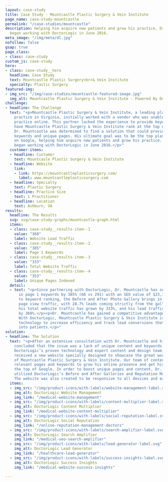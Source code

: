 ```yaml
---
layout: case-study
title: Case Study - Mountcastle Plastic Surgery & Vein Institute
page_name: case-study-mountcastle
permalink: "/case-studies/mountcastle"
description: Helping him acquire new patients and grow his practice, Dr. Mountcastle
  began working with DoctorLogic in June 2016.
meta_image: "/img/meta/dl.jpg"
nofollow: false
gsap: true
page_class:
- class: case-study
custom_js: case-study
hero:
- class: case-study__hero
  headline: Case Study
  text: Mountcastle Plastic Surgery<br>& Vein Institute
  specialty: Plastic Surgery
featured-img:
- img_src: "/img/case-studies/mountcastle-featured-image.jpg"
  img_alt: Mountcastle Plastic Surgery & Vein Institute - Powered By DoctorLogic
challenge:
- headline: The Challenge
  text: "<p>Mountcastle Plastic Surgery & Vein Institute, a leading plastic surgery
    practice in Virginia, initially worked with a vendor who was unable to grow their
    practice online. This partner lacked the experience to provide keywords that would
    have Mountcastle Plastic Surgery & Vein Institute rank at the top of Google. Frustrated,
    Dr. Mountcastle was determined to find a solution that could provide him with
    keywords and unique pages. His ultimate goal was to be the top plastic surgeon
    on Google, helping him acquire new patients and grow his practice. Dr. Mountcastle
    began working with DoctorLogic in June 2016.</p>"
  customer-items:
  - headline: Customer
    text: Mountcasle Plastic Surgery & Vein Institute
  - headline: Website
    link:
    - link: https://mountcastleplasticsurgery.com/
      label: www.mountcastleplasticsurgery.com
  - headline: Specialty
    text: Plastic Surgery
  - headline: Practice Size
    text: 1 Practitioner
  - headline: Location
    text: Ashburn, VA
results:
  headline: The Results
  svg: svg/case-study-graphs/mountcastle-graph.html
  items:
  - class: case-study__results-item--1
    value: "368"
    label: Website Lead Traffic
  - class: case-study__results-item--2
    value: "385"
    label: Page 1 Keywords
  - class: case-study__results-item--3
    value: "333"
    label: Total Website Traffic
  - class: case-study__results-item--4
    value: "353"
    label: Unique Pages Indexed
  detail:
  - text: "<p>Since partnering with DoctorLogic, Dr. Mountcastle has seen an increase
      in page 1 keywords by 385% (60 vs 291) with an SEO value of $23,100. In addition
      to keyword ranking, the Before and After Photo Gallery brings in 57.9% of all
      page view traffic, with 28.7% leads coming strictly from the gallery page. Overall,
      his total website traffic has grown by 333%, and his lead traffic increased
      by 368%.</p><p>Dr. Mountcastle has gained a competitive advantage in his market.
      With DoctorLogic, Mountcastle Plastic Surgery & Vein Institute is leveraging
      technology to increase efficiency and track lead conversions that turn visitors
      into patients.</p>"
solution:
- headline: The Solution
  text: "<p>After an extensive consultation with Dr. Mountcastle and his team, DoctorLogic
    concluded that the issue was a lack of unique content and keywords.</p><p>With
    DoctorLogic’s proven technology and expert content and design team, Dr. Mountcastle
    received a new website specially designed to showcase the great work and reviews
    of Mountcastle Plastic Surgery & Vein Institute. Our team of content experts crafted
    relevant pages and keywords to grow his online presence and get his website to
    the top of Google. In order to boost unique pages and content, Dr. Mountcastle
    utilized DoctorLogic’s Before and After Galleries and Reputation Management tool.
    The website was also created to be responsive to all devices and easy to navigate.</p>"
  items:
  - img_src: "/img/product-icons/with-labels/website-management-label.svg"
    img_alt: DoctorLogic Website Management
    img_link: "/medical-website-management"
  - img_src: "/img/product-icons/with-labels/content-multiplier-label.svg"
    img_alt: DoctorLogic Content Multiplier
    img_link: "/medical-website-content-multiplier"
  - img_src: "/img/product-icons/with-labels/social-reputation-label.svg"
    img_alt: DoctorLogic Social Reputation
    img_link: "/online-reputation-management-doctors"
  - img_src: "/img/product-icons/with-labels/search-amplifier-label.svg"
    img_alt: DoctorLogic Search Amplifier
    img_link: "/medical-seo-search-amplifier"
  - img_src: "/img/product-icons/with-labels/lead-generator-label.svg"
    img_alt: DoctorLogic Lead Generator
    img_link: "/healthcare-lead-generator"
  - img_src: "/img/product-icons/with-labels/success-insights-label.svg"
    img_alt: DoctorLogic Success Insights
    img_link: "/medical-website-success-insights"

---
```

